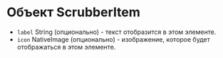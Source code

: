 # Объект ScrubberItem

* `label` String (опционально) - текст отобразится в этом элементе.
* `icon` NativeImage (опционально) - изображение, которое будет отображаться в этом элементе.